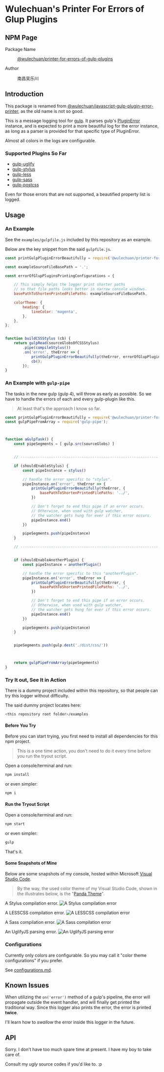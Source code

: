 # Wulechuan's Printer For Errors of Glup Plugins

## NPM Page

<dl>
<dt>Package Name</dt>
<dd>

[@wulechuan/printer-for-errors-of-gulp-plugins](https://www.npmjs.com/package/@wulechuan/printer-for-errors-of-gulp-plugins)


</dd>
<dt>Author</dt>
<dd><p>南昌吴乐川</p></dd>
</dl>


## Introduction

This package is renamed from [@wulechuan/javascript-gulp-plugin-error-printer](https://www.npmjs.com/package/@wulechuan/javascript-gulp-plugin-error-printer), as the old name is not so good.

This is a message logging tool for [gulp](https://gulpjs.com/).
It parses gulp's [PluginError](https://github.com/gulpjs/plugin-error) instance,
and is expected to print a more beautiful log for the error instance,
as long as a parser is provided for that specific type of PluginError.

Almost all colors in the logs are configurable.


### Supported Plugins So Far

* [gulp-uglify](https://www.npmjs.com/package/gulp-uglify)
* [gulp-stylus](https://www.npmjs.com/package/gulp-stylus)
* [gulp-less](https://www.npmjs.com/package/gulp-less)
* [gulp-sass](https://www.npmjs.com/package/gulp-sass)
* [gulp-postcss](https://www.npmjs.com/package/gulp-postcss)

Even for those errors that are not supported,
a beautified property list is logged.


## Usage

### An Example

See the `examples/gulpfile.js` included by this repository as an example.

Below are the key snippet from the said `gulpfile.js`.

```javascript
const printGulpPluginErrorBeautifully = require('@wulechuan/printer-for-errors-of-gulp-plugins');

const exampleSourceFileBasePath = '.';

const errorOfGlupPluginsPrintingConfigurations = {

    // This simply helps the logger print shorter paths
    // so that file paths looks better in narrow console windows.
    basePathToShortenPrintedFilePaths: exampleSourceFileBasePath,

    colorTheme: {
        heading: {
            lineColor: 'magenta',
        },
    },
};


function buildCSSStylus (cb) {
    return gulpRead(sourceGlobsOfCSSStylus)
        .pipe(compileStylus())
        .on('error', theError => {
            printGulpPluginErrorBeautifully(theError, errorOfGlupPluginsPrintingConfigurations);
            cb();
        });
}
```


### An Example with `gulp-pipe`

The tasks in the new gulp (gulp 4), will throw as early as possible. So we have to handle the errors of each and every gulp-plugin like this.

> At least that's the approach I know so far.

```js
const printGulpPluginErrorBeautifully = require('@wulechuan/printer-for-errors-of-gulp-plugins');
const gulpPipeFromArray = require('gulp-pipe');



function aGulpTask() {
    const pipeSegments = [ gulp.src(sourceGlobs) ]


    // ---------------------------------------------------------------

    if (shouldEnableStylus) {
        const pipeInstance = stylus()

        // handle the error specific to "stylus".
        pipeInstance.on('error', theError => {
            printGulpPluginErrorBeautifully(theError, {
                basePathToShortenPrintedFilePaths: '../',
            })

            // Don't forget to end this pipe if an error occurs.
            // Otherwise, when used with gulp watcher,
            // the watcher gets hung for ever if this error occurs.
            pipeInstance.end()
        })

        pipeSegments.push(pipeInstance)
    }

    // ---------------------------------------------------------------


    if (shouldEnableAnotherPlugin) {
        const pipeInstance = anotherPlugin()

        // handle the error specific to this "anotherPlugin".
        pipeInstance.on('error', theError => {
            printGulpPluginErrorBeautifully(theError, {
                basePathToShortenPrintedFilePaths: '../',
            })

            // Don't forget to end this pipe if an error occurs.
            // Otherwise, when used with gulp watcher,
            // the watcher gets hung for ever if this error occurs.
            pipeInstance.end()
        })

        pipeSegments.push(pipeInstance)
    }


    pipeSegments.push(gulp.dest('./dist/css/'))



    return gulpPipeFromArray(pipeSegements)
}
```


### Try It out, See It in Action

There is a dummy project included within this repository,
so that people can try this logger without difficulty.

The said dummy project locates here:

```sh
<this repository root folder>/examples
```


#### Before You Try

Before you can start trying,
you first need to install all dependencies for this npm project.

> This is a one time action, you don't need to do it
> every time before you run the tryout script.

Open a console/terminal and run:

```sh
npm install
```

or even simpler:

```sh
npm i
```

#### Run the Tryout Script

Open a console/terminal and run:

```sh
npm start
```

or even simpler:

```sh
gulp
```

That's it.


#### Some Snapshots of Mine

Below are some snapshots of my console,
hosted within Microsoft [Visual Studio Code](https://code.visualstudio.com/).

> By the way, the used color theme of my Visual Studio Code,
> shown in the illustrates below,
> is the "[Panda Theme](http://panda.siamak.work/)".

A Stylus compilation error.
![A Stylus compilation error](./docs/illustrates/example-an-printed-error-of-gulp-stylus.png "A Stylus compilation error")

A LESSCSS compilation error.
![A LESSCSS compilation error](./docs/illustrates/example-an-printed-error-of-gulp-less.png "A LESSCSS compilation error")

A Sass compilation error.
![A Sass compilation error](./docs/illustrates/example-an-printed-error-of-gulp-sass.png "A Sass compilation error")

An UglifyJS parsing error.
![An UglifyJS parsing error](./docs/illustrates/example-an-printed-error-of-gulp-uglify.png "An UglifyJS parsing error")


### Configurations

Currently only colors are configurable. So you may call it "color theme configurations" if you prefer.

See [configurations.md](./docs/configurations.md).


## Known Issues

When utilizing the `on('error')` method of a gulp's pipeline,
the error will propagate outside the event handler,
and will finally get printed the traditional way.
Since this logger also prints the error, the error is printed **twice**.

I'll learn how to *swallow* the error inside this logger in the future.


## API

Sorry. I don't have too much spare time at present.
I have my boy to take care of.

Consult my *ugly* source codes if you'd like to. :p
